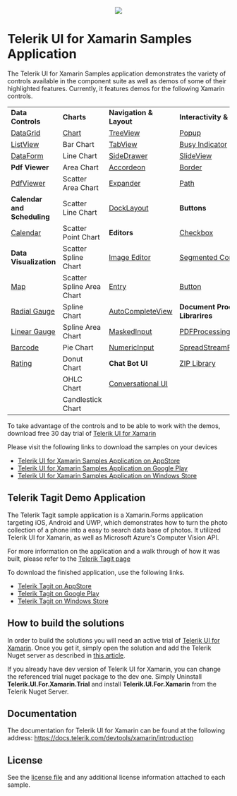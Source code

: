 <p align="center"> <img src="../master/_Samples Application/Telerik-UI-For-Xamarin-SDK-Image.png"/></p>

Telerik UI for Xamarin Samples Application
======================
The Telerik UI for Xamarin Samples application demonstrates the variety of controls available in the component suite as well as demos of some of their highlighted features. Currently, it features demos for the following Xamarin controls.

|   |   |   |   |
|---|---|---|---|
| **Data Controls**                                                  | **Charts**                                                                           | **Navigation & Layout**                                                  | **Interactivity & UX**  
|[DataGrid](https://www.telerik.com/xamarin-ui/datagrid)             | [Chart](https://www.telerik.com/xamarin-ui/chart)                                    |[TreeView](https://www.telerik.com/xamarin-ui/treeview)                   | [Popup](https://www.telerik.com/xamarin-ui/popup)       
|[ListView](https://www.telerik.com/xamarin-ui/listview)             | Bar Chart                                                                            |[TabView](https://www.telerik.com/xamarin-ui/tabview)                     | [Busy Indicator](https://www.telerik.com/xamarin-ui/busy-indicator)
|[DataForm](https://www.telerik.com/xamarin-ui/dataform)             | Line Chart                                                                           |[SideDrawer](https://www.telerik.com/xamarin-ui/sidedrawer)               | [SlideView](https://www.telerik.com/xamarin-ui/slideview)  
| **Pdf Viewer**                                                     | Area Chart                                                                           |[Accordeon](https://www.telerik.com/xamarin-ui/accordion)                 | [Border](https://www.telerik.com/xamarin-ui/border)  
|[PdfViewer](https://www.telerik.com/xamarin-ui/pdfviewer)           | Scatter Area Chart                                                                   |[Expander](https://www.telerik.com/xamarin-ui/expander)                   | [Path](https://www.telerik.com/xamarin-ui/radpath)     
| **Calendar and Scheduling**                                        | Scatter Line Chart                                                                   |[DockLayout](https://www.telerik.com/xamarin-ui/docklayout)               | **Buttons**
|[Calendar](https://www.telerik.com/xamarin-ui/calendar)             | Scatter Point Chart                                                                  | **Editors**                                                              | [Checkbox](https://www.telerik.com/xamarin-ui/checkbox)
| **Data Visualization**                                             | Scatter Spline Chart                                                                 |[Image Editor](https://www.telerik.com/xamarin-ui/image-editor)           | [Segmented Control](https://www.telerik.com/xamarin-ui/segmented)
|[Map](https://www.telerik.com/xamarin-ui/map)                       | Scatter Spline Area Chart                                                            |[Entry](https://www.telerik.com/xamarin-ui/radentry)                      | [Button](https://www.telerik.com/xamarin-ui/buttons)
|[Radial Gauge](https://www.telerik.com/xamarin-ui/gauges)           | Spline Chart                                                                         |[AutoCompleteView](https://www.telerik.com/xamarin-ui/autocompleteview)   | **Document Processing Librarires**   
|[Linear Gauge](https://www.telerik.com/xamarin-ui/gauges)           | Spline Area Chart                                                                    |[MaskedInput](https://www.telerik.com/xamarin-ui/maskedinput)             | [PDFProcessing](https://www.telerik.com/xamarin-ui/pdfprocessing)
|[Barcode](https://www.telerik.com/xamarin-ui/barcode)               | Pie Chart                                                                            |[NumericInput](https://www.telerik.com/xamarin-ui/numericinput)           | [SpreadStreamProcessing](https://www.telerik.com/xamarin-ui/spreadstreamprocessing)
|[Rating](https://www.telerik.com/xamarin-ui/rating)                 | Donut Chart                                                                          | **Chat Bot UI**                                                          | [ZIP Library](https://www.telerik.com/xamarin-ui/zip-library)     
|                                                                    | OHLC Chart                                                                           |[Conversational UI](https://www.telerik.com/xamarin-ui/conversational-ui) |                                                                      | 
|                                                                    | Candlestick Chart                                                                    |                                                                          | 
                

To take advantage of the controls and to be able to work with the demos, download free 30 day trial of [Telerik UI for Xamarin](https://www.telerik.com/xamarin-ui)

Please visit the following links to download the samples on your devices
* [Telerik UI for Xamarin Samples Application on AppStore](https://itunes.apple.com/dm/app/telerik-ui-for-xamarin-examples/id1083924868?mt=8)
* [Telerik UI for Xamarin Samples Application on Google Play](https://play.google.com/store/apps/details?id=com.telerik.xamarin&hl=en)
* [Telerik UI for Xamarin Samples Application on Windows Store](https://www.microsoft.com/en-us/store/p/telerik-ui-for-xamarin-examples/9pld1kn2tcxs)

Telerik Tagit Demo Application
-------
The Telerik Tagit sample application is a Xamarin.Forms application targeting iOS, Android and UWP, which demonstrates how to turn the photo collection of a phone into a easy to search data base of photos. It utilized Telerik UI for Xamarin, as well as Microsoft Azure's Computer Vision API. 

For more information on the application and a walk through of how it was built, please refer to the [Telerik Tagit page](https://www.telerik.com/xamarin-ui/telerik-tagit)

To download the finished application, use the following links. 
* [Telerik Tagit on AppStore](https://apps.apple.com/us/app/telerik-tagit/id1310584457)
* [Telerik Tagit on Google Play](https://play.google.com/store/apps/details?id=com.telerik.tagit)
* [Telerik Tagit on Windows Store](https://www.microsoft.com/en-us/store/p/telerik-tagit/9pb07plrwpfs)

## How to build the solutions
In order to build the solutions you will need an active trial of [Telerik UI for Xamarin](https://www.telerik.com/xamarin-ui). Once you get it, simply open the solution and add the Telerik Nuget server as described in [this article](https://docs.telerik.com/devtools/xamarin/installation-and-deployment/telerik-nuget-server). 

If you already have dev version of Telerik UI for Xamarin, you can change the referenced trial nuget package to the dev one. Simply Uninstall **Telerik.UI.For.Xamarin.Trial** and install **Telerik.UI.For.Xamarin** from the Telerik Nuget Server. 

## Documentation
The documentation for Telerik UI for Xamarin can be found at the following address: https://docs.telerik.com/devtools/xamarin/introduction

License
-------

See the [license file](LICENSE.md) and any additional license information attached to each sample.

